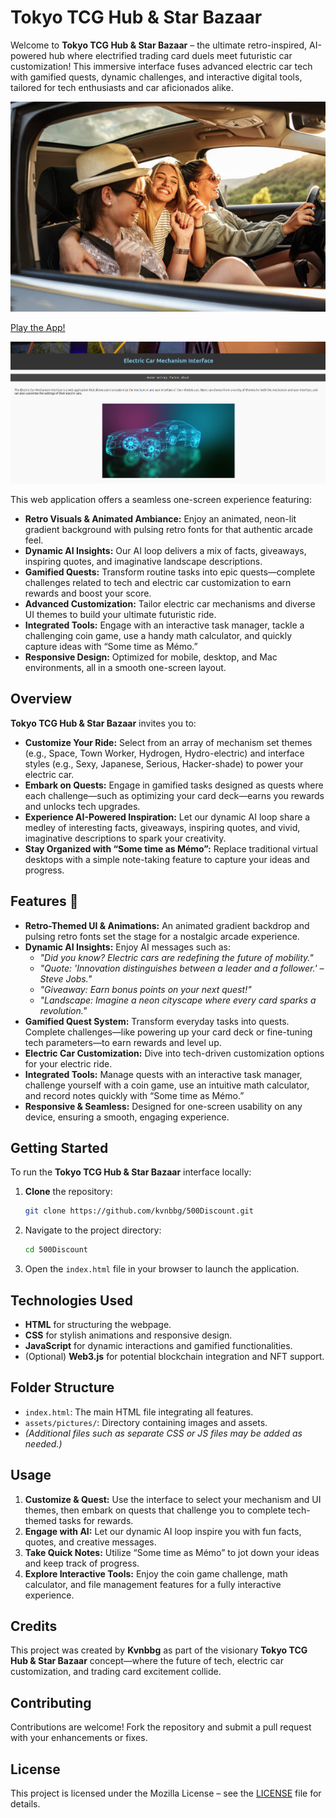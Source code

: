 # Tokyo TCG Hub & Star Bazaar

Welcome to **Tokyo TCG Hub & Star Bazaar** – the ultimate retro-inspired, AI-powered hub where electrified trading card duels meet futuristic car customization! This immersive interface fuses advanced electric car tech with gamified quests, dynamic challenges, and interactive digital tools, tailored for tech enthusiasts and car aficionados alike.

![Car Image](/assets/pictures/car.jpg)

[Play the App!](https://kvnbbg.github.io/500Discount/index.html)

![Screenshot](screenshot.jpg)

This web application offers a seamless one-screen experience featuring:
- **Retro Visuals & Animated Ambiance:** Enjoy an animated, neon-lit gradient background with pulsing retro fonts for that authentic arcade feel.
- **Dynamic AI Insights:** Our AI loop delivers a mix of facts, giveaways, inspiring quotes, and imaginative landscape descriptions.
- **Gamified Quests:** Transform routine tasks into epic quests—complete challenges related to tech and electric car customization to earn rewards and boost your score.
- **Advanced Customization:** Tailor electric car mechanisms and diverse UI themes to build your ultimate futuristic ride.
- **Integrated Tools:** Engage with an interactive task manager, tackle a challenging coin game, use a handy math calculator, and quickly capture ideas with “Some time as Mémo.”
- **Responsive Design:** Optimized for mobile, desktop, and Mac environments, all in a smooth one-screen layout.

## Overview

**Tokyo TCG Hub & Star Bazaar** invites you to:
- **Customize Your Ride:** Select from an array of mechanism set themes (e.g., Space, Town Worker, Hydrogen, Hydro-electric) and interface styles (e.g., Sexy, Japanese, Serious, Hacker-shade) to power your electric car.
- **Embark on Quests:** Engage in gamified tasks designed as quests where each challenge—such as optimizing your card deck—earns you rewards and unlocks tech upgrades.
- **Experience AI-Powered Inspiration:** Let our dynamic AI loop share a medley of interesting facts, giveaways, inspiring quotes, and vivid, imaginative descriptions to spark your creativity.
- **Stay Organized with “Some time as Mémo”:** Replace traditional virtual desktops with a simple note-taking feature to capture your ideas and progress.

## Features 🌟

- **Retro-Themed UI & Animations:** An animated gradient backdrop and pulsing retro fonts set the stage for a nostalgic arcade experience.
- **Dynamic AI Insights:** Enjoy AI messages such as:
  - *"Did you know? Electric cars are redefining the future of mobility."*
  - *"Quote: 'Innovation distinguishes between a leader and a follower.' – Steve Jobs."*
  - *"Giveaway: Earn bonus points on your next quest!"*
  - *"Landscape: Imagine a neon cityscape where every card sparks a revolution."*
- **Gamified Quest System:** Transform everyday tasks into quests. Complete challenges—like powering up your card deck or fine-tuning tech parameters—to earn rewards and level up.
- **Electric Car Customization:** Dive into tech-driven customization options for your electric ride.
- **Integrated Tools:** Manage quests with an interactive task manager, challenge yourself with a coin game, use an intuitive math calculator, and record notes quickly with “Some time as Mémo.”
- **Responsive & Seamless:** Designed for one-screen usability on any device, ensuring a smooth, engaging experience.

## Getting Started

To run the **Tokyo TCG Hub & Star Bazaar** interface locally:

1. **Clone** the repository:
    ```bash
    git clone https://github.com/kvnbbg/500Discount.git
    ```
2. Navigate to the project directory:
    ```bash
    cd 500Discount
    ```
3. Open the `index.html` file in your browser to launch the application.

## Technologies Used

- **HTML** for structuring the webpage.
- **CSS** for stylish animations and responsive design.
- **JavaScript** for dynamic interactions and gamified functionalities.
- (Optional) **Web3.js** for potential blockchain integration and NFT support.

## Folder Structure

- `index.html`: The main HTML file integrating all features.
- `assets/pictures/`: Directory containing images and assets.
- *(Additional files such as separate CSS or JS files may be added as needed.)*

## Usage

1. **Customize & Quest:** Use the interface to select your mechanism and UI themes, then embark on quests that challenge you to complete tech-themed tasks for rewards.
2. **Engage with AI:** Let our dynamic AI loop inspire you with fun facts, quotes, and creative messages.
3. **Take Quick Notes:** Utilize “Some time as Mémo” to jot down your ideas and keep track of progress.
4. **Explore Interactive Tools:** Enjoy the coin game challenge, math calculator, and file management features for a fully interactive experience.

## Credits

This project was created by **Kvnbbg** as part of the visionary **Tokyo TCG Hub & Star Bazaar** concept—where the future of tech, electric car customization, and trading card excitement collide.

## Contributing

Contributions are welcome! Fork the repository and submit a pull request with your enhancements or fixes.

## License

This project is licensed under the Mozilla License – see the [LICENSE](LICENSE) file for details.
